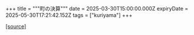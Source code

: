 +++
title = """町の決算"""
date = 2025-03-30T15:00:00.000Z
expiryDate = 2025-05-30T17:21:42.152Z
tags = ["kuriyama"]
+++


[[source]](https://www.town.kuriyama.hokkaido.jp/soshiki/32/595.html)
